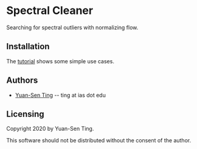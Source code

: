 # Spectral Cleaner
Searching for spectral outliers with normalizing flow.

## Installation
The [tutorial](https://github.com/tingyuansen/Spectra_Cleaning/blob/master/tutorial.ipynb) shows some simple use cases.

## Authors
* [Yuan-Sen Ting](http://www.sns.ias.edu/~ting/) -- ting at ias dot edu

## Licensing

Copyright 2020 by Yuan-Sen Ting.

This software should not be distributed without the consent of the author.
